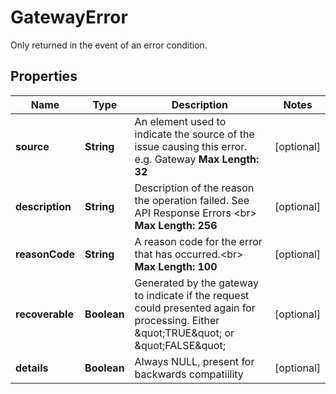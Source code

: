 

# GatewayError

Only returned in the event of an error condition.
## Properties

Name | Type | Description | Notes
------------ | ------------- | ------------- | -------------
**source** | **String** | An element used to indicate the source of the issue causing this error. e.g. Gateway __Max Length: 32__  |  [optional]
**description** | **String** | Description of the reason the operation failed. See API Response Errors &lt;br&gt; __Max Length: 256__  |  [optional]
**reasonCode** | **String** | A reason code for the error that has occurred.&lt;br&gt; __Max Length: 100__  |  [optional]
**recoverable** | **Boolean** | Generated by the gateway to indicate if the request could presented again for processing. Either \&quot;TRUE\&quot; or \&quot;FALSE\&quot;  |  [optional]
**details** | **Boolean** | Always NULL, present for backwards compatiility  |  [optional]



